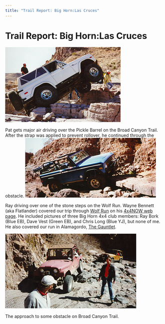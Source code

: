 ```yaml
---
title: "Trail Report: Big Horn:Las Cruces"
---
```

# Trail Report: Big Horn:Las Cruces

![Pat's Bronco](/img/terry/trail/lc971.jpg)

Pat gets major air driving over the Pickle Barrel on the Broad Canyon Trail. After the strap was applied to prevent rollover, he continued through the obstacle. ![Ray's Bronco](/img/terry/trail/lc972.jpg)

Ray driving over one of the stone steps on the Wolf Run. Wayne Bennett (aka Flatlander) covered our trip through [Wolf Run](https://www.4X4NOW.com/nmlc7c.md) on his [4x4NOW web page](https://www.4X4NOW.com/). He included pictures of three Big Horn 4x4 club members: Ray Bork (Blue EB), Dave Vest (Green EB), and Chris Long (Blue YJ), but none of me. He also covered our run in Alamagordo, [The Gauntlet](https://www.4X4NOW.com/trnmg.md). 

![Terry's CJ](/img/terry/trail/lc973.jpg)

The approach to some obstacle on Broad Canyon Trail.